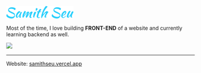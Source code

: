 <p align="left"><img width=180 src="name.svg" alt="Samith Seu"/></p>

Most of the time, I love building <b>FRONT-END</b> of a website and currently learning backend as well.

<img src="https://github-readme-stats.vercel.app/api?username=samithseu&show_icons=true&theme=dark&title_color=27CFFC&icon_color=27CFFC&border_color=27CFFC&text_color=FFFFFF&hide_title=true&border_radius=8" />

---

Website: <a href="https://samithseu.vercel.app">samithseu.vercel.app</a>
